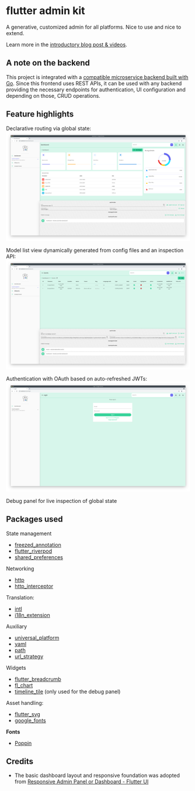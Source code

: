 # flutter admin kit

A generative, customized admin for all platforms. Nice to use and nice to extend.

Learn more in the [introductory blog post & videos](https://smartnuance.com/blog/flutter-admin-kit/).

## A note on the backend

This project is integrated with a [compatible microservice backend built with Go](https://github.com/smartnuance/saas-kit). Since this frontend uses REST APIs, it can be used with any backend providing the necessary endpoints for authentication, UI configuration and depending on those, CRUD operations.

## Feature highlights

Declarative routing via global state:
![Login view](dashboard-view.png)

Model list view dynamically generated from config files and an inspection API:
![Model list view](model-list-view.png)

Authentication with OAuth based on auto-refreshed JWTs:
![Dashbaord](login-view.png)

Debug panel for live inspection of global state

## Packages used

State management
- [freezed_annotation](https://pub.dev/packages/freezed_annotation)
- [flutter_riverpod](https://pub.dev/packages/flutter_riverpod)
- [shared_preferences](https://pub.dev/packages/shared_preferences)

Networking
- [http](https://pub.dev/packages/http)
- [http_interceptor](https://pub.dev/packages/http_interceptor)

Translation:
- [intl](https://pub.dev/packages/intl)
- [i18n_extension](https://pub.dev/packages/i18n_extension)

Auxiliary
- [universal_platform](https://pub.dev/packages/universal_platform)
- [yaml](https://pub.dev/packages/yaml)
- [path](https://pub.dev/packages/path)
- [url_strategy](https://pub.dev/packages/url_strategy)

Widgets
- [flutter_breadcrumb](https://pub.dev/packages/flutter_breadcrumb)
- [fl_chart](https://pub.dev/packages/fl_chart)
- [timeline_tile](https://pub.dev/packages/timeline_tile) (only used for the debug panel)

Asset handling:
- [flutter_svg](https://pub.dev/packages/flutter_svg)
- [google_fonts](https://pub.dev/packages/google_fonts)


**Fonts**

- [Poppin](https://fonts.google.com/specimen/Poppins)

## Credits

- The basic dashboard layout and responsive foundation was adopted from [Responsive Admin Panel or Dashboard - Flutter UI](https://github.com/abuanwar072/Flutter-Responsive-Admin-Panel-or-Dashboard)
